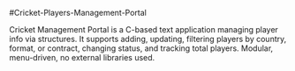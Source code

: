 #Cricket-Players-Management-Portal

Cricket Management Portal is a C-based text application managing player info via structures. It supports adding, updating, filtering players by country,
format, or contract, changing status, and tracking total players. Modular, menu-driven, no external libraries used.
